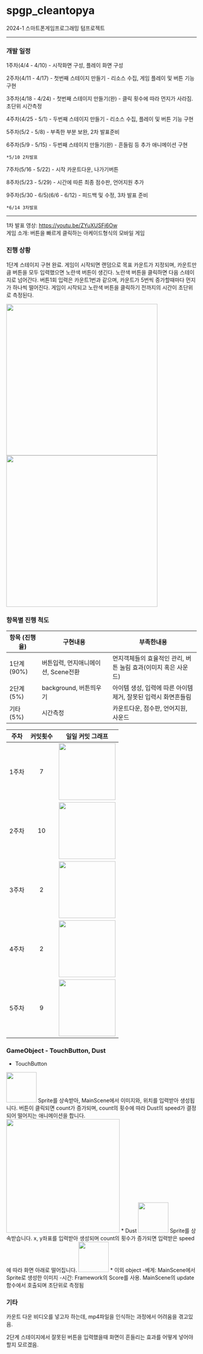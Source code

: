 # spgp_cleantopya
2024-1 스마트폰게임프로그래밍 텀프로젝트

---

### 개발 일정
 1주차(4/4 - 4/10) - 시작화면 구성, 플레이 화면 구성
 
 2주차(4/11 - 4/17) - 첫번째 스테이지 만들기 - 리소스 수집, 게임 플레이 및 버튼 기능 구현

 3주차(4/18 - 4/24) - 첫번째 스테이지 만들기(완) - 클릭 횟수에 따라 먼지가 사라짐. 초단위 시간측정
 
 4주차(4/25 - 5/1) - 두번째 스테이지 만들기 - 리소스 수집, 플레이 및 버튼 기능 구현
 
 5주차(5/2 - 5/8) - 부족한 부분 보완, 2차 발표준비
 
 6주차(5/9 - 5/15) - 두번째 스테이지 만들기(완) - 흔들림 등 추가 애니메이션 구현

    *5/10 2차발표
 7주차(5/16 - 5/22) - 시작 카운트다운, 나가기버튼
 
 8주차(5/23 - 5/29) - 시간에 따른 최종 점수판, 언어지원 추가
 
 9주차(5/30 - 6/5)(6/6 - 6/12)  - 피드백 및 수정, 3차 발표 준비

    *6/14 3차발표

---
1차 발표 영상: https://youtu.be/ZYuXUSFj6Ow
</br>게임 소개: 버튼을 빠르게 클릭하는 아케이드형식의 모바일 게임
### 진행 상황
1단계 스테이지 구현 완료. 게임이 시작되면 랜덤으로 목표 카운트가 지정되며, 카운트만큼 버튼을 모두 입력했으면 노란색 버튼이 생긴다. 노란색 버튼을 클릭하면 다음 스테이지로 넘어간다. 버튼1회 입력은 카운트1번과 같으며, 카운트가 5번씩 증가할때마다 먼지가 하나씩 떨어진다.  게임이 시작되고 노란색 버튼을 클릭하기 전까지의 시간이 초단위로 측정된다.

<img src="https://postfiles.pstatic.net/MjAyNDA1MDlfMjYx/MDAxNzE1MjQwMjc5MjA2.hjcMrn4-W1Ddpm74Lw8CSIqpcmd2zmETqWiq1gry36Yg.tBWu7Q5IhbtMY5NEovl-BQIdrG9EbDDuC_D5ZjiA9yIg.PNG/image.png?type=w773" height = "400">  <img src="https://postfiles.pstatic.net/MjAyNDA1MDlfMjMx/MDAxNzE1MjMyOTg4Mzc5.a4KybelV7AoZheNVzuzus_FKglGlSnTk161YmJe306sg.wseJXWmIc7FPjuFXiDhkibDntcVl4iZaPO0D9yZUulIg.PNG/image.png?type=w773" height = "400">

### 항목별 진행 척도
|항목 (진행율)|구현내용|부족한내용|
|---|---|---|
|1단계 (90%)|버튼입력, 먼지애니메이션, Scene전환|먼지객체들의 효율적인 관리, 버튼 눌림 효과(이미지 혹은 사운드)|
|2단계 (5%)|background, 버튼띄우기|아이템 생성, 입력에 따른 아이템 제거, 잘못된 입력시 화면흔들림|
|기타 (5%)|시간측정|카운트다운, 점수판, 언어지원, 사운드|

|주차|커밋횟수|일일 커밋 그래프|
|:---:|:---:|---|
|1주차 |7| <img src="https://postfiles.pstatic.net/MjAyNDA1MDlfMjkx/MDAxNzE1MjMzMjUwMjIz.sYXZIlRVPKlynrpLnPgk1TG_gnQiqWmg3EcoegHONp0g.bdaUaNhR2vkilONQo-1-rUrsshrtZCn13d_Xz4NYhuEg.PNG/image.png?type=w773" height = "150">|
|2주차 |10| <img src="https://postfiles.pstatic.net/MjAyNDA1MDlfMSAg/MDAxNzE1MjM4MDk2ODY1.B2XiwC-6xv4pTL8xvaN5XN_aWwRAXluZAP2y58hNBXEg.X--RFH2UAPzh1ScQ7B3rD-5s_TDMz26j6rc0ZvRrircg.PNG/image.png?type=w773" height = "150">|
|3주차 |2| <img src="https://postfiles.pstatic.net/MjAyNDA1MDlfMjMy/MDAxNzE1MjM4MTEyNTIw.sxg0J-3Om3JSs_jBgCz3vsSJp4cgyV1gwVmh8iU1J8Mg.hmXDBXNoJroLOutCn_7D-TMYPXzKe0v9Use2t2XuS0Ag.PNG/image.png?type=w773" height = "150">|
|4주차 |2| <img src="https://postfiles.pstatic.net/MjAyNDA1MDlfMTYy/MDAxNzE1MjM4MTI1OTM0.a3P_7tBYGEg7oGdO03mf6aFIvppP6MDUUVush77l8BYg.1Cfmok9sPZ5on3iKbjJcwOv4wPDtd29s_UUo_BNMMHAg.PNG/image.png?type=w773" height = "150">|
|5주차 |9| <img src="https://postfiles.pstatic.net/MjAyNDA1MDlfMTcw/MDAxNzE1MjMzMzczNjg5.UMt8vBw-YGHDpFdbO9yhf0nhrGtfjaY91GHUvbXWt0Yg.q9cMwq-DTI40ZugHL98QqVFz02EttC-0ceki9hcgAhAg.PNG/image.png?type=w773" height = "150">|

### GameObject - TouchButton, Dust
* TouchButton
<img src ="https://postfiles.pstatic.net/MjAyNDA1MDlfNzYg/MDAxNzE1MjM3NDE1MTk4.QD0h_muo-0t0KMnevn2mb57yvXO_1mziTQrzH8rFxN0g.EeP149BhecZuc0cgUGiR-UPUhJcxUyT05kXnGjNMsTog.PNG/image.png?type=w773" height ="80">
Sprite를 상속받아, MainScene에서 이미지와, 위치를 입력받아 생성됩니다.
버튼이 클릭되면 count가 증가되며, count의 횟수에 따라 Dust의 speed가 결정되어 떨어지는 애니메이션을 합니다.
<img src ="https://postfiles.pstatic.net/MjAyNDA1MDlfMjEz/MDAxNzE1MjM5MTk4Nzc2.RajlHCqvyd8RH3ykLu8zHWqDtWuMM_FZoukGkwvtSowg.vC-TFnSp0GxqRLGhHgVOV6v5y8WR4eSjjVEBTclh31cg.PNG/image.png?type=w773" height ="300">
* Dust
<img src ="https://postfiles.pstatic.net/MjAyNDA1MDlfMTc3/MDAxNzE1MjM3MzkxNDI1.AfnWORFH2LvMdDk2RJu9C-Rk4MH-_1uIykzNps3Q4DYg.6MiUg8XSlF9Q0MCEUfhxMqd9Oyk2_qYASpZO1WYlvFQg.PNG/dust.png?type=w773" height ="80">
Sprite를 상속받습니다. x, y좌표를 입력받아 생성되며 count의 횟수가 증가되면 입력받은 speed에 따라 화면 아래로 떨어집니다.
<img src ="https://postfiles.pstatic.net/MjAyNDA1MDlfMTgz/MDAxNzE1MjM5MjMwNTc5.768egbjJ8GgV32jBQkyY9_azn5omC77g7WF1qwXlBvEg.aXCaskEtouLDxh7zzzcikdSCcBA59f_auwBgV0y-jtUg.PNG/image.png?type=w773" height ="80">
* 이외 object 
   -베게: MainScene에서 Sprite로 생성한 이미지
   -시간: Framework의 Score를 사용. MainScene의 update함수에서 호출되며 초단위로 측정됨

### 기타
카운트 다운 비디오를 넣고자 하는데, mp4파일을 인식하는 과정에서 어려움을 겪고있음.

2단계 스테이지에서 잘못된 버튼을 입력했을때 화면이 흔들리는 효과를 어떻게 넣어야할지 모르겠음. 

